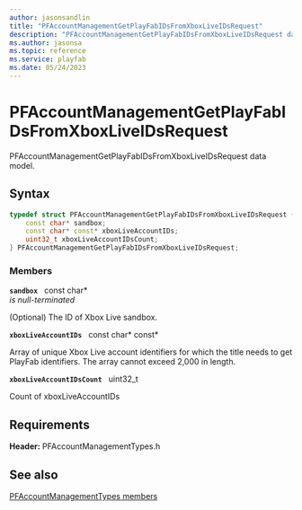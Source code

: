 ```yaml
---
author: jasonsandlin
title: "PFAccountManagementGetPlayFabIDsFromXboxLiveIDsRequest"
description: "PFAccountManagementGetPlayFabIDsFromXboxLiveIDsRequest data model."
ms.author: jasonsa
ms.topic: reference
ms.service: playfab
ms.date: 05/24/2023
---
```


# PFAccountManagementGetPlayFabIDsFromXboxLiveIDsRequest  

PFAccountManagementGetPlayFabIDsFromXboxLiveIDsRequest data model.  

## Syntax  
  
```cpp
typedef struct PFAccountManagementGetPlayFabIDsFromXboxLiveIDsRequest {  
    const char* sandbox;  
    const char* const* xboxLiveAccountIDs;  
    uint32_t xboxLiveAccountIDsCount;  
} PFAccountManagementGetPlayFabIDsFromXboxLiveIDsRequest;  
```
  
### Members  
  
**`sandbox`** &nbsp; const char*  
*is null-terminated*  
  
(Optional) The ID of Xbox Live sandbox.
  
**`xboxLiveAccountIDs`** &nbsp; const char* const*  
  
Array of unique Xbox Live account identifiers for which the title needs to get PlayFab identifiers. The array cannot exceed 2,000 in length.
  
**`xboxLiveAccountIDsCount`** &nbsp; uint32_t  
  
Count of xboxLiveAccountIDs
  
  
## Requirements  
  
**Header:** PFAccountManagementTypes.h
  
## See also  
[PFAccountManagementTypes members](../pfaccountmanagementtypes_members.md)  

  
  

